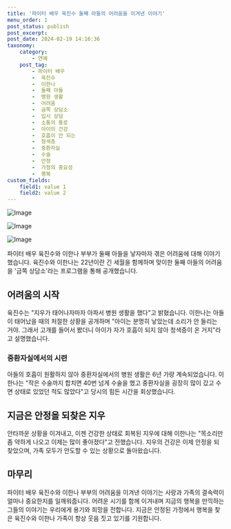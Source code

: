 ```yaml
---
title: '파이터 배우 육진수 둘째 아들의 어려움을 이겨낸 이야기'
menu_order: 1
post_status: publish
post_excerpt: 
post_date: 2024-02-19 14:16:36
taxonomy:
    category:
        - 연예
    post_tag:
        - 파이터 배우
        -  육진수
        -  이한나
        -  둘째 아들
        -  병원 생활
        -  어려움
        -  금쪽 상담소
        -  입시 상담
        -  소통의 통로
        -  아이의 건강
        -  호흡이 안 되는
        -  청색증
        -  중환자실
        -  수술
        -  안정
        -  가정의 중요성
        -  행복
custom_fields:
    field1: value 1
    field2: value 2
---
```


![Image](https://mimgnews.pstatic.net/image/117/2024/02/14/0003806335_001_20240214063501189.jpg?type=w540)

![Image](https://ssl.pstatic.net/mimgnews/image/117/2024/02/14/0003806335_002_20240214063501228.jpg?type=w540)

![Image](https://mimgnews.pstatic.net/image/117/2024/02/14/0003806335_003_20240214063501293.jpg?type=w540)

파이터 배우 육진수와 이한나 부부가 둘째 아들을 낳자마자 겪은 어려움에 대해 이야기했습니다. 육진수와 이한나는 22년이란 긴 세월을 함께하며 맞이한 둘째 아들의 어려움을 '금쪽 상담소'라는 프로그램을 통해 공개했습니다. 
## 어려움의 시작
육진수는 "지우가 태어나자마자 아파서 병원 생활을 했다"고 밝혔습니다. 이한나는 아들이 태어났을 때의 처절한 상황을 공개하며 "아이는 분명히 낳았는데 소리가 안 들리는 거야. 그래서 고개를 들어서 봤더니 아이가 자가 호흡이 되지 않아 청색증이 온 거지"라고 설명했습니다.
### 중환자실에서의 시련
아들의 호흡이 원활하지 않아 중환자실에서의 병원 생활은 6년 가량 계속되었습니다. 이한나는 "작은 수술까지 합치면 40번 넘게 수술을 했고 중환자실을 굉장히 많이 갔고 수면 상태로 있었던 적도 많았다"고 당시의 힘든 시간을 회상했습니다.
## 지금은 안정을 되찾은 지우
안타까운 상황을 이겨내고, 이젠 건강한 상태로 회복된 지우에 대해 이한나는 "목소리만 좀 약하게 나오고 이제는 많이 좋아졌다"고 전했습니다. 지우의 건강은 이제 안정을 되찾았으며, 가족 모두가 안도할 수 있는 상황으로 돌아왔습니다.
## 마무리
파이터 배우 육진수와 이한나 부부의 어려움을 이겨낸 이야기는 사랑과 가족의 결속력이 얼마나 중요한지를 일깨워줍니다. 어려운 시기를 함께 이겨내며 지금의 행복을 만끽하는 그들의 이야기는 우리에게 용기와 희망을 전합니다. 지금은 안정된 가정에서 행복을 찾은 육진수와 이한나 가족이 항상 웃음 짓고 있기를 기원합니다.
